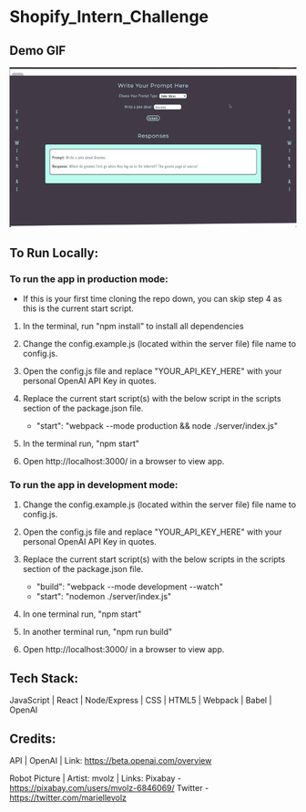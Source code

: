 # Shopify_Intern_Challenge

## Demo GIF

![Demo](https://raw.githubusercontent.com/KTMichael/Shopify_Intern_Challenge/main/client/dist/shopify.gif)

## To Run Locally:

### To run the app in production mode:

- If this is your first time cloning the repo down, you can skip step 4 as this is the current start script.

1. In the terminal, run "npm install" to install all dependencies

2. Change the config.example.js (located within the server file) file name to config.js.

3. Open the config.js file and replace "YOUR_API_KEY_HERE" with your personal OpenAI API Key in quotes.

4. Replace the current start script(s) with the below script in the scripts section of the package.json file.

   - "start": "webpack --mode production && node ./server/index.js"

5. In the terminal run, "npm start"

6. Open http://localhost:3000/ in a browser to view app.

### To run the app in development mode:

1. Change the config.example.js (located within the server file) file name to config.js.

2. Open the config.js file and replace "YOUR_API_KEY_HERE" with your personal OpenAI API Key in quotes.

3. Replace the current start script(s) with the below scripts in the scripts section of the package.json file.

   - "build": "webpack --mode development --watch"
   - "start": "nodemon ./server/index.js"

4. In one terminal run, "npm start"

5. In another terminal run, "npm run build"

6. Open http://localhost:3000/ in a browser to view app.

## Tech Stack:

JavaScript | React | Node/Express | CSS | HTML5 | Webpack | Babel | OpenAI

## Credits:

API | OpenAI | Link: https://beta.openai.com/overview

Robot Picture | Artist: mvolz | Links: Pixabay - https://pixabay.com/users/mvolz-6846069/ Twitter - https://twitter.com/mariellevolz
